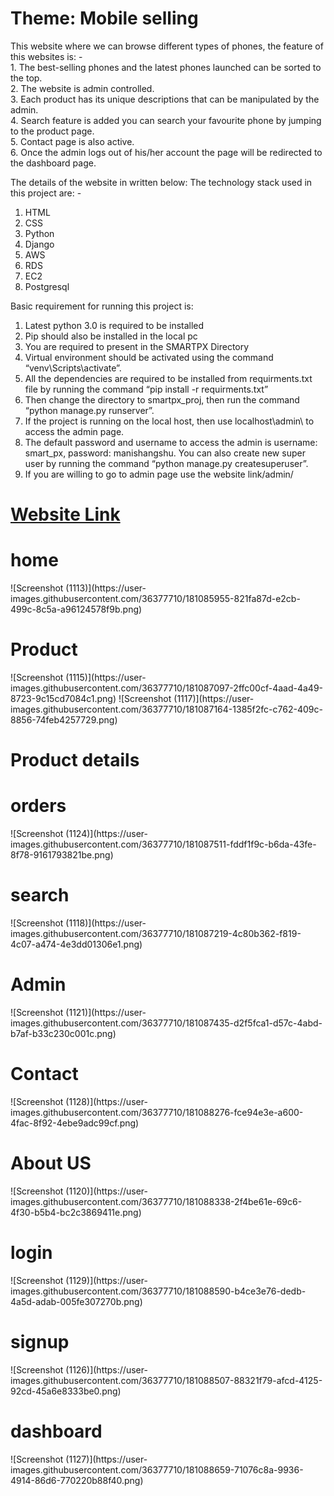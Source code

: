 # Theme: Mobile selling
<P align="left"> This website where we can browse different types of phones, the feature of this websites is: -<br>
1. The best-selling phones and the latest phones launched can be sorted to the top.<br>
2. The website is admin controlled. <br>
3. Each product has its unique descriptions that can be manipulated by the admin.<br>
4. Search feature is added you can search your favourite phone by jumping to the product page.<br>
5. Contact page is also active. <br>
6. Once the admin logs out of his/her account the page will be redirected to the dashboard page. <br>

The details of the website in written below:
The technology stack used in this project are: -
1. HTML
2. CSS
3. Python
4. Django
5. AWS
6. RDS
7. EC2
8. Postgresql

Basic requirement for running this project is:
1. Latest python 3.0 is required to be installed
2. Pip should also be installed in the local pc
3. You are required to present in the SMARTPX Directory
4. Virtual environment should be activated using the command “venv\Scripts\activate”.
5. All the dependencies are required to be installed from requirments.txt file by running the command “pip install -r requirments.txt”
6. Then change the directory to smartpx_proj, then run the command “python manage.py runserver”.
7. If the project is running on the local host, then use localhost\admin\ to access the admin page.
8. The default password and username to access the admin is username: smart_px, password: manishangshu. You can also create new super user by running the command “python manage.py createsuperuser”.
9. If you are willing to go to admin page use the website link/admin/
 
</P>
<h1><a href="https://tinyurl.com/smartpx">Website Link</a></h1>

<h1>home</h1>
![Screenshot (1113)](https://user-images.githubusercontent.com/36377710/181085955-821fa87d-e2cb-499c-8c5a-a96124578f9b.png)
<h1>Product</h1>
![Screenshot (1115)](https://user-images.githubusercontent.com/36377710/181087097-2ffc00cf-4aad-4a49-8723-9c15cd7084c1.png)
![Screenshot (1117)](https://user-images.githubusercontent.com/36377710/181087164-1385f2fc-c762-409c-8856-74feb4257729.png)
<h1>Product details</h1>
<h1>orders</h1>
 ![Screenshot (1124)](https://user-images.githubusercontent.com/36377710/181087511-fddf1f9c-b6da-43fe-8f78-9161793821be.png)
<h1>search</h1>
![Screenshot (1118)](https://user-images.githubusercontent.com/36377710/181087219-4c80b362-f819-4c07-a474-4e3dd01306e1.png)
<h1>Admin</h1>
![Screenshot (1121)](https://user-images.githubusercontent.com/36377710/181087435-d2f5fca1-d57c-4abd-b7af-b33c230c001c.png)
<h1>Contact</h1>
![Screenshot (1128)](https://user-images.githubusercontent.com/36377710/181088276-fce94e3e-a600-4fac-8f92-4ebe9adc99cf.png)

<h1>About US</h1>
![Screenshot (1120)](https://user-images.githubusercontent.com/36377710/181088338-2f4be61e-69c6-4f30-b5b4-bc2c3869411e.png)

<h1>login</h1>
![Screenshot (1129)](https://user-images.githubusercontent.com/36377710/181088590-b4ce3e76-dedb-4a5d-adab-005fe307270b.png)

<h1>signup</h1>
![Screenshot (1126)](https://user-images.githubusercontent.com/36377710/181088507-88321f79-afcd-4125-92cd-45a6e8333be0.png)

<h1>dashboard</h1>
![Screenshot (1127)](https://user-images.githubusercontent.com/36377710/181088659-71076c8a-9936-4914-86d6-770220b88f40.png)




